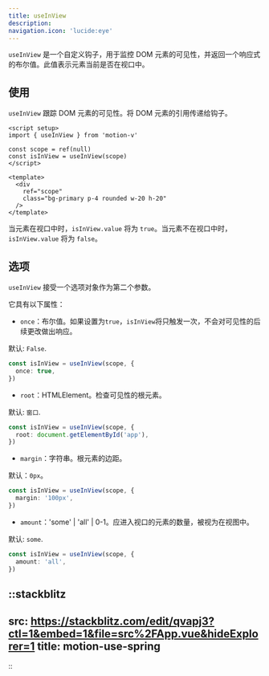 ```yaml
---
title: useInView
description:
navigation.icon: 'lucide:eye'
---
```


`useInView` 是一个自定义钩子，用于监控 DOM 元素的可见性，并返回一个响应式的布尔值。此值表示元素当前是否在视口中。

## 使用

`useInView` 跟踪 DOM 元素的可见性。将 DOM 元素的引用传递给钩子。

```vue
<script setup>
import { useInView } from 'motion-v'

const scope = ref(null)
const isInView = useInView(scope)
</script>

<template>
  <div
    ref="scope"
    class="bg-primary p-4 rounded w-20 h-20"
  />
</template>
```

当元素在视口中时，`isInView.value` 将为 `true`。当元素不在视口中时，`isInView.value` 将为 `false`。

## 选项

`useInView` 接受一个选项对象作为第二个参数。

它具有以下属性：

*   `once`：布尔值。如果设置为`true`，`isInView`将只触发一次，不会对可见性的后续更改做出响应。

默认: `False`.

```ts
const isInView = useInView(scope, {
  once: true,
})
```

*   `root`：HTMLElement。检查可见性的根元素。

默认: `窗口`.

```ts
const isInView = useInView(scope, {
  root: document.getElementById('app'),
})
```

*   `margin`：字符串。根元素的边距。

默认：`0px`。

```ts
const isInView = useInView(scope, {
  margin: '100px',
})
```

*   `amount`：'some' | 'all' | 0-1。应进入视口的元素的数量，被视为在视图中。

默认: `some`.

```ts
const isInView = useInView(scope, {
  amount: 'all',
})
```

::stackblitz
---
src: https://stackblitz.com/edit/qvapj3?ctl=1&embed=1&file=src%2FApp.vue&hideExplorer=1
title: motion-use-spring
---
::
